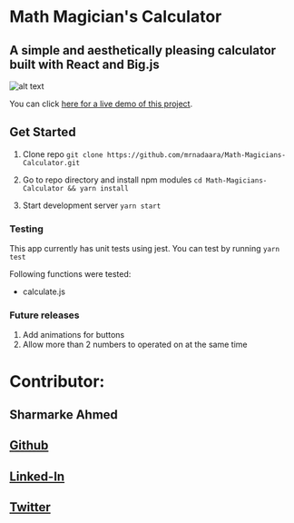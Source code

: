 # Math Magician's Calculator

## A simple and aesthetically pleasing calculator built with React and Big.js

![alt text](./docs/demo.gif)

You can click [here for a live demo of this project](https://mmcalculator.herokuapp.com/).

## Get Started

1. Clone repo ``` git clone https://github.com/mrnadaara/Math-Magicians-Calculator.git ```

2. Go to repo directory and install npm modules ``` cd Math-Magicians-Calculator && yarn install ```

3. Start development server ``` yarn start ```

### Testing

This app currently has unit tests using jest. You can test by running ``` yarn test ```

Following functions were tested:

- calculate.js

### Future releases

1. Add animations for buttons
2. Allow more than 2 numbers to operated on at the same time

# Contributor:

## Sharmarke Ahmed

## [Github](https://github.com/mrnadaara)  
## [Linked-In](https://www.linkedin.com/in/sharmarke-ahmed/)
## [Twitter](https://twitter.com/mrnadaara)